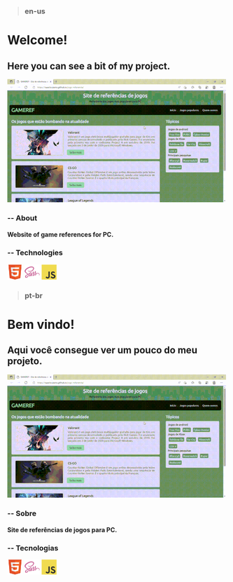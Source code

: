> ### en-us

# Welcome!

## Here you can see a bit of my project.

![](https://github.com/IsaacLouzeiro/jogo-referencia/blob/master/gameref-gif.gif "Preview")

### -- About

#### Website of game references for PC.

### -- Technologies

<span><img src="https://raw.githubusercontent.com/devicons/devicon/master/icons/html5/html5-original.svg" width="35px" alt="Html 5" title="Html 5" /></span>
<span><img src="https://raw.githubusercontent.com/devicons/devicon/master/icons/sass/sass-original.svg" width="35px" alt="SASS" title="SASS" /></span>
<span><img src="https://raw.githubusercontent.com/devicons/devicon/master/icons/javascript/javascript-original.svg" width="35px" alt="JavaScript" title="JavaScript" /></span>


> ### pt-br

# Bem vindo!

## Aqui você consegue ver um pouco do meu projeto.

![](https://github.com/IsaacLouzeiro/jogo-referencia/blob/master/gameref-gif.gif "Pré-visualização")

### -- Sobre

#### Site de referências de jogos para PC. 

### -- Tecnologias

<span><img src="https://raw.githubusercontent.com/devicons/devicon/master/icons/html5/html5-original.svg" width="35px" alt="Html 5" title="Html 5" /></span>
<span><img src="https://raw.githubusercontent.com/devicons/devicon/master/icons/sass/sass-original.svg" width="35px" alt="SASS" title="SASS" /></span>
<span><img src="https://raw.githubusercontent.com/devicons/devicon/master/icons/javascript/javascript-original.svg" width="35px" alt="JavaScript" title="JavaScript" /></span>
